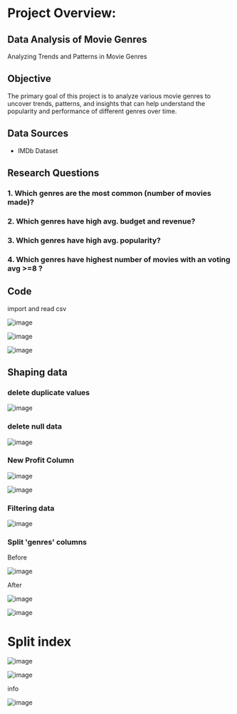 
# Project Overview:
## Data Analysis of Movie Genres
Analyzing Trends and Patterns in Movie Genres

## Objective
The primary goal of this project is to analyze various movie genres to uncover trends, patterns, and insights that can help understand the popularity and performance of different genres over time.

## Data Sources
* IMDb Dataset

  
## Research Questions

### 1. Which genres are the most common (number of movies made)?
### 2. Which genres have high avg. budget and revenue?
### 3. Which genres have high avg. popularity?
### 4. Which genres have highest number of movies with an voting avg >=8 ? 

## Code

import and read csv

![image](https://github.com/user-attachments/assets/b4104c60-cb33-4ec3-890f-77272b9416ec)


![image](https://github.com/user-attachments/assets/b7277023-53d8-4eb0-b751-470fdfb8a729)


![image](https://github.com/user-attachments/assets/996d1b9a-4d00-4cb2-9dda-550a95661f40)


## Shaping data

### delete duplicate values

![image](https://github.com/user-attachments/assets/0544b265-2360-4076-8b9f-6e5479f07b13)


### delete null data 

![image](https://github.com/user-attachments/assets/93ca411d-b245-4b67-a0dd-ad654f8dfc53)

### New Profit Column

![image](https://github.com/user-attachments/assets/7aa6ff59-dd01-4efa-9a5f-1e995e370ec5)


![image](https://github.com/user-attachments/assets/228bd78a-1e8e-4879-82d1-c82120244faf)

### Filtering data

![image](https://github.com/user-attachments/assets/5d74bfec-29ca-4512-ba3d-a33b98758a05)

### Split 'genres' columns

Before

![image](https://github.com/user-attachments/assets/e63b0c19-df47-4494-bc2d-eee8be636805)

After

![image](https://github.com/user-attachments/assets/64fa7db1-02f6-4029-b22d-2826649b27ea)

![image](https://github.com/user-attachments/assets/a2009256-cad1-4992-819a-e3af91aa0e2f)



# Split index

![image](https://github.com/user-attachments/assets/5bced5ea-ce7c-48d0-9ee1-926d46ec63a6)

![image](https://github.com/user-attachments/assets/2b442fe8-3865-4a84-8842-9f92b1dbee0e)



info

![image](https://github.com/user-attachments/assets/25b17c28-d4d1-4c54-8cb6-a0a08803a953)




